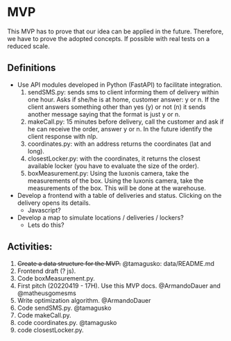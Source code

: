 # MVP

This MVP has to prove that our idea can be applied in the future. Therefore, we have to prove the adopted concepts. If possible with real tests on a reduced scale.

## Definitions

- Use API modules developed in Python (FastAPI) to facilitate integration.
	1. sendSMS.py: sends sms to client informing them of delivery within one hour. Asks if she/he is at home, customer answer: y or n. If the client answers something other than yes (y) or not (n) it sends another message saying that the format is just y or n.
	2. makeCall.py: 15 minutes before delivery, call the customer and ask if he can receive the order, answer y or n. In the future identify the client response with nlp.
	3. coordinates.py: with an address returns the coordinates (lat and long).
	4. closestLocker.py: with the coordinates, it returns the closest available locker (you have to evaluate the size of the order).
	5. boxMeasurement.py: Using the luxonis camera, take the measurements of the box. Using the luxonis camera, take the measurements of the box. This will be done at the warehouse.
- Develop a frontend with a table of deliveries and status. Clicking on the delivery opens its details.
	+ Javascript?
- Develop a map to simulate locations / deliveries / lockers?
	+ Lets do this?

## Activities:

1. ~~Create a data structure for the MVP.~~ @tamagusko: data/README.md
2. Frontend draft (? js).
3. Code boxMeasurement.py.
4. First pitch (20220419 - 17H). Use this MVP docs. @ArmandoDauer and @matheusgomesms
5. Write optimization algorithm. @ArmandoDauer
5. Code sendSMS.py. @tamagusko
6. Code makeCall.py.
7. code coordinates.py. @tamagusko
8. code closestLocker.py.

